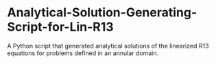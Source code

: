 # Analytical-Solution-Generating-Script-for-Lin-R13
A Python script that generated analytical solutions of the linearized R13 equations for problems defined in an annular domain.
